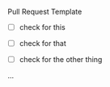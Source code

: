 Pull Request Template

- [ ] check for this

- [ ] check for that

- [ ] check for the other thing


...

